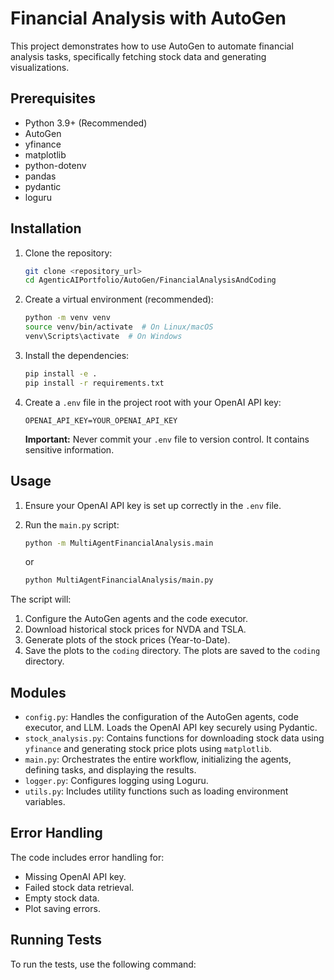 # Financial Analysis with AutoGen

This project demonstrates how to use AutoGen to automate financial analysis tasks, specifically fetching stock data and generating visualizations.

## Prerequisites

-   Python 3.9+ (Recommended)
-   AutoGen
-   yfinance
-   matplotlib
-   python-dotenv
-   pandas
-   pydantic
-   loguru

## Installation

1.  Clone the repository:

    ```bash
    git clone <repository_url>
    cd AgenticAIPortfolio/AutoGen/FinancialAnalysisAndCoding
    ```

2.  Create a virtual environment (recommended):

    ```bash
    python -m venv venv
    source venv/bin/activate  # On Linux/macOS
    venv\Scripts\activate  # On Windows
    ```

3.  Install the dependencies:

    ```bash
    pip install -e .
    pip install -r requirements.txt
    ```

4.  Create a `.env` file in the project root with your OpenAI API key:

    ```
    OPENAI_API_KEY=YOUR_OPENAI_API_KEY
    ```

    **Important:** Never commit your `.env` file to version control. It contains sensitive information.

## Usage

1.  Ensure your OpenAI API key is set up correctly in the `.env` file.
2.  Run the `main.py` script:

    ```bash
    python -m MultiAgentFinancialAnalysis.main
    ```

    or

    ```bash
    python MultiAgentFinancialAnalysis/main.py
    ```

The script will:

1.  Configure the AutoGen agents and the code executor.
2.  Download historical stock prices for NVDA and TSLA.
3.  Generate plots of the stock prices (Year-to-Date).
4.  Save the plots to the `coding` directory.  The plots are saved to the `coding` directory.

## Modules

-   `config.py`: Handles the configuration of the AutoGen agents, code executor, and LLM. Loads the OpenAI API key securely using Pydantic.
-   `stock_analysis.py`: Contains functions for downloading stock data using `yfinance` and generating stock price plots using `matplotlib`.
-   `main.py`: Orchestrates the entire workflow, initializing the agents, defining tasks, and displaying the results.
-   `logger.py`: Configures logging using Loguru.
-   `utils.py`: Includes utility functions such as loading environment variables.

## Error Handling

The code includes error handling for:

-   Missing OpenAI API key.
-   Failed stock data retrieval.
-   Empty stock data.
-   Plot saving errors.

## Running Tests

To run the tests, use the following command:

